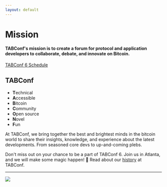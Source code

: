 ```yaml
---
layout: default
---
```


# Mission

#### TABConf's mission is to create a forum for protocol and application developers to collaborate, debate, and innovate on Bitcoin.

<a target="_blank" href="https://github.com/orgs/TABConf/projects/4" class="button button1 button4">TABConf 6 Schedule</a>

## TABConf 
- **T**echnical
- **A**ccessible 
- **B**itcoin
- **C**ommunity
- **O**pen source
- **N**ovel
- **F**un

At TABConf, we bring together the best and brightest minds in the bitcoin world to share their insights, knowledge, and experience about the latest developments. From seasoned core devs to up-and-coming plebs.

Don't miss out on your chance to be a part of TABConf 6. Join us in Atlanta, and we will make some magic happen! 🤘
Read about our [history](./history.md) at TABConf. 

*** 

<a><img src="assets/img/nogood/NoGood_TABConf6_HR_web.png"></a>
